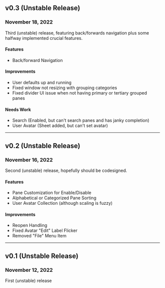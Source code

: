 ## v0.3 (Unstable Release) 
### November 18, 2022
Third (unstable) release, featuring back/forwards navigation plus some halfway implemented crucial features.

#### Features
- Back/forward Navigation
#### Improvements
- User defaults up and running
- Fixed window not resizing with grouping categories
- Fixed divider UI issue when not having primary or tertiary grouped panes

#### Needs Work
- Search (Enabled, but can't search panes and has janky completion)
- User Avatar (Sheet added, but can't set avatar)
___


## v0.2 (Unstable Release) 
### November 16, 2022
Second (unstable) release, hopefully should be codesigned.

#### Features

- Pane Customization for Enable/Disable
- Alphabetical or Categorized Pane Sorting
- User Avatar Collection (although scaling is fuzzy)

#### Improvements

- Reopen Handling
- Fixed Avatar "Edit" Label Flicker
- Removed "File" Menu Item

___

## v0.1 (Unstable Release) 
### November 12, 2022
First (unstable) release

